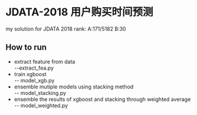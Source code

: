 # JDATA-2018 用户购买时间预测
my solution for JDATA 2018<bt>
rank: A:171/5182  B:30    
## How to run
- extract feature from data<br>
    --extract_fea.py   
- train xgboost   
   -- model_xgb.py   
- ensemble mutiple models using stacking method    
   -- model_stacking.py   
- ensemble the results of xgboost and stacking through weighted average   
   -- model_weighted.py
